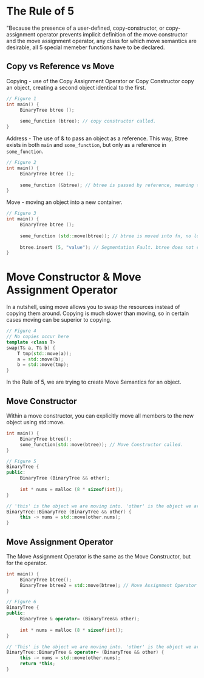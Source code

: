# The Rule of 5

"Because the presence of a user-defined, copy-constructor, or copy-assignment operator prevents implicit definition of the move constructor and the move assignment operator, any class for which move semantics are desirable, all 5 special memeber functions have to be declared.

## Copy vs Reference vs Move

Copying - use of the Copy Assignment Operator or Copy Constructor copy an object, creating a second object identical to the first.

```cpp
// Figure 1
int main() {
     BinaryTree btree ();
     
     some_function (btree); // copy constructor called.
}
```

Address - The use of & to pass an object as a reference. This way, Btree exists in both `main` and `some_function`, but only as a reference in `some_function`.

```cpp
// Figure 2
int main() {
     BinaryTree btree ();
     
     some_function (&btree); // btree is passed by reference, meaning there is no copy.
}
```

Move - moving an object into a new container.

```cpp
// Figure 3
int main() {
     BinaryTree btree ();
     
     some_function (std::move(btree)); // btree is moved into fn, no longer exists in this scope. 
     
     btree.insert (5, "value"); // Segmentation Fault. btree does not exist in this scope. 
}
```

# Move Constructor & Move Assignment Operator

In a nutshell, using move allows you to swap the resources instead of copying them around. Copying is much slower than moving, so in certain cases moving can be superior to copying. 

```cpp
// Figure 4
// No copies occur here
template <class T>
swap(T& a, T& b) {
    T tmp(std::move(a));
    a = std::move(b);   
    b = std::move(tmp);
}
```

In the Rule of 5, we are trying to create Move Semantics for an object. 

## Move Constructor

Within a move constructor, you can explicitly move all members to the new object using std::move.

```cpp
int main() {
     BinaryTree btree();
     some_function(std::move(btree)); // Move Constructor called. 
}
```
```cpp
// Figure 5
BinaryTree {
public:
     BinaryTree (BinaryTree && other);
     
     int * nums = malloc (8 * sizeof(int));
}

// 'this' is the object we are moving into. 'other' is the object we are moving from. 
BinaryTree::BinaryTree (BinaryTree && other) {
     this -> nums = std::move(other.nums);
}
```

## Move Assignment Operator

The Move Assignment Operator is the same as the Move Constructor, but for the operator. 

```cpp
int main() {
     BinaryTree btree();
     BinaryTree btree2 = std::move(btree); // Move Assignment Operator called.
}
```

```cpp
// Figure 6
BinaryTree {
public:
     BinaryTree & operator= (BinaryTree&& other);
     
     int * nums = malloc (8 * sizeof(int));
}

// 'This' is the object we are moving into. 'other' is the object we are moving from. 
BinaryTree::BinaryTree & operator= (BinaryTree && other) {
     this -> nums = std::move(other.nums);
     return *this;
}
```
